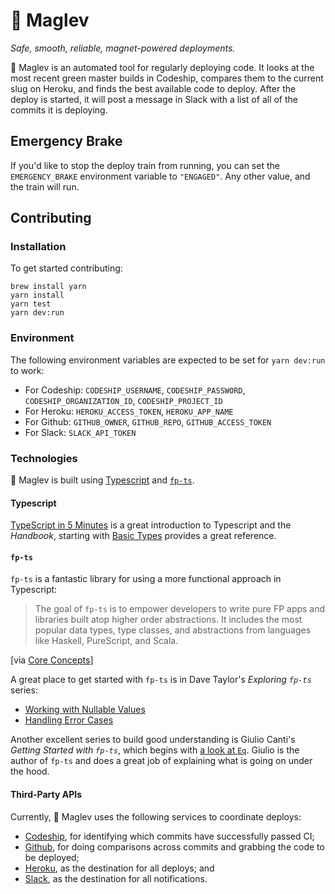 # 🚄 Maglev

_Safe, smooth, reliable, magnet-powered deployments._

🚄 Maglev is an automated tool for regularly deploying code. It looks at the most recent green master builds in Codeship, compares them to the current slug on Heroku, and finds the best available code to deploy. After the deploy is started, it will post a message in Slack with a list of all of the commits it is deploying.

## Emergency Brake

If you'd like to stop the deploy train from running, you can set the `EMERGENCY_BRAKE` environment variable to `"ENGAGED"`. Any other value, and the train will run.

## Contributing

### Installation

To get started contributing:

```
brew install yarn
yarn install
yarn test
yarn dev:run
```

### Environment

The following environment variables are expected to be set for `yarn dev:run` to work:

- For Codeship: `CODESHIP_USERNAME`, `CODESHIP_PASSWORD`, `CODESHIP_ORGANIZATION_ID`, `CODESHIP_PROJECT_ID`
- For Heroku: `HEROKU_ACCESS_TOKEN`, `HEROKU_APP_NAME`
- For Github: `GITHUB_OWNER`, `GITHUB_REPO`, `GITHUB_ACCESS_TOKEN`
- For Slack: `SLACK_API_TOKEN`

### Technologies

🚄 Maglev is built using [Typescript](https://www.typescriptlang.org/) and [`fp-ts`](https://gcanti.github.io/fp-ts/).

#### Typescript

[TypeScript in 5 Minutes](https://www.typescriptlang.org/docs/handbook/typescript-in-5-minutes.html) is a great introduction to Typescript and the _Handbook_, starting with [Basic Types](https://www.typescriptlang.org/docs/handbook/basic-types.html) provides a great reference.

#### `fp-ts`

`fp-ts` is a fantastic library for using a more functional approach in Typescript:

> The goal of `fp-ts` is to empower developers to write pure FP apps and libraries built atop higher order abstractions. It includes the most popular data types, type classes, and abstractions from languages like Haskell, PureScript, and Scala.

[via [Core Concepts](https://gcanti.github.io/fp-ts/introduction/core-concepts)]

A great place to get started with `fp-ts` is in Dave Taylor's _Exploring `fp-ts`_ series:

- [Working with Nullable Values](https://davetayls.me/blog/2018/05/20/fp-ts-01-working-with-nullable-values)
- [Handling Error Cases](https://davetayls.me/blog/2018/06/09/fp-ts-02-handling-error-cases)

Another excellent series to build good understanding is Giulio Canti's _Getting Started with `fp-ts`_, which begins with [a look at `Eq`](https://dev.to/gcanti/getting-started-with-fp-ts-setoid-39f3). Giulio is the author of `fp-ts` and does a great job of explaining what is going on under the hood.

#### Third-Party APIs

Currently, 🚄 Maglev uses the following services to coordinate deploys:

- [Codeship](https://apidocs.codeship.com/v2/introduction), for identifying which commits have successfully passed CI;
- [Github](https://developer.github.com/v3/), for doing comparisons across commits and grabbing the code to be deployed;
- [Heroku](https://devcenter.heroku.com/articles/platform-api-reference), as the destination for all deploys; and
- [Slack](https://api.slack.com/), as the destination for all notifications.
